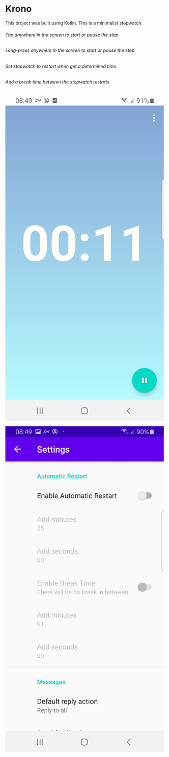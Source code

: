# Krono


This project was built using Kotlin. This is a minimalist stopwatch. 

###### Tap anywhere in the screen to start or pause the stop
###### Long-press anywhere in the screen to start or pause the stop
###### Set stopwatch to restart when get a determined time
###### Add a break time between the stopwatch restarts


![Alt text](screenshots/1.jpg?raw=true "Initial View")

![Alt text](screenshots/2.jpg?raw=true "Settings")
